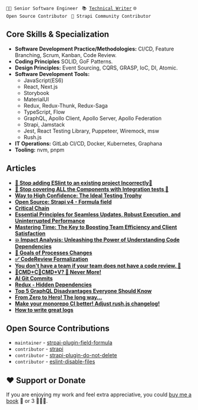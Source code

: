 <code>👨‍💻 Senior Software Engineer </code>
<code>📚 [Technical Writer](https://dev.to/borysshulyak)</code> 
<code>🌐 Open Source Contributor </code>
<code>💜 Strapi Community Contributor </code>

## Core Skills & Specialization
- **Software Development Practice/Methodologies:** CI/CD, Feature Branching, Scrum, Kanban, Code Review.
- **Coding Principles** SOLID, GoF Patterns.
- **Design Principles:** Event Sourcing, CQRS, GRASP, IoC, DI, Atomic.
- **Software Development Tools:**
  - JavaScript(ES6)
  - React, Next.js
  - Storybook
  - MaterialUI
  - Redux,  Redux-Thunk, Redux-Saga
  - TypeScript, Flow
  - GraphQL, Apollo Client, Apollo Server, Apollo Federation
  - Strapi, Jamstack
  - Jest, React Testing Library, Puppeteer, Wiremock, msw
  - Rush.js
- **IT Operations:** GitLab CI/CD, Docker, Kubernetes, Graphana
- **Tooling:** nvm, pnpm

## Articles

- **[🛑 Stop adding ESlint to an existing project Incorrectly🛑](https://dev.to/borysshulyak/stop-adding-eslint-to-an-existing-project-incorrectly-3p2n)**
- **[🛑 Stop covering ALL the Components with Integration tests 🛑](https://dev.to/borysshulyak/stop-covering-all-the-components-with-integration-tests-m0a)**
- **[Way to High Confidence: The Ideal Testing Trophy](https://dev.to/borysshulyak/high-confidence-testing-levels-1n1m)**
- **[Open Source: Strapi v4 - Formula field](https://dev.to/borysshulyak/open-source-strapi-v4-formula-field-46jd)**
- **[Critical Chain](https://dev.to/borysshulyak/critical-chain-14am)**
- **[Essential Principles for Seamless Updates, Robust Execution, and Uninterrupted Performance](https://dev.to/borysshulyak/essential-principles-for-seamless-updates-robust-execution-and-uninterrupted-performance-5bng)**
- **[Mastering Time: The Key to Boosting Team Efficiency and Client Satisfaction](https://dev.to/borysshulyak/mastering-time-the-key-to-boosting-team-efficiency-and-client-satisfaction-2283)**
- **[💥 Impact Analysis: Unleashing the Power of Understanding Code Dependencies](https://dev.to/borysshulyak/impact-analysis-unleashing-the-power-of-understanding-code-dependencies-4ma6)**
- **[🎯 Goals of Processes Changes](https://dev.to/borysshulyak/goals-of-process-changes-114a)**
- **[✅ CodeReview Formalization](https://dev.to/borysshulyak/codereview-formalization-3bmj)**
- **[You don't have a team if your team does not have a code review. 🙊](https://dev.to/borysshulyak/you-dont-have-a-team-if-your-team-does-not-have-a-code-review-2hb)**
- **[🤖CMD+C🤖CMD+V? 🛑 Never More!](https://dev.to/borysshulyak/cmdccmdv-never-more-58lp)**
- **[AI Git Commits](https://dev.to/borysshulyak/ai-git-commits-3pm1)**
- **[Redux - Hidden Dependencies](https://dev.to/borysshulyak/redux-hidden-dependecies-4mnb)**
- **[Top 5 GraphQL Disadvantages Everyone Should Know](https://dev.to/borysshulyak/top-5-graphql-disadvantages-everyone-should-know-3jh0)**
- **[From Zero to Hero! The long way…](https://dev.to/borysshulyak/from-zero-to-hero-the-long-way-2hpl)**
- **[Make your monorepo CI better! Adjust rush.js changelog!](https://dev.to/borysshulyak/make-your-monorepo-ci-better-adjust-rushjs-changelog-3f0a)**
- **[How to write great logs](https://dev.to/borysshulyak/how-to-write-great-logs-3ch8)**

## Open Source Contributions

- `maintainer` - [strpai-plugin-field-formula](https://github.com/BorysShulyak/strapi-plugin-field-formula)
- `contributor` - [strapi](https://github.com/strapi/strapi)
- `contributor` - [strapi-plugin-do-not-delete](https://github.com/mattmilburn/strapi-plugin-do-not-delete)
- `contributor` - [eslint-disable-files](https://github.com/BorysShulyak/eslint-disable-files)

## ❤️ Support or Donate
If you are enjoying my work and feel extra appreciative, you could [buy me a book](https://bmc.link/borisshulyak) 
📖 or 3 📖📖📖.
